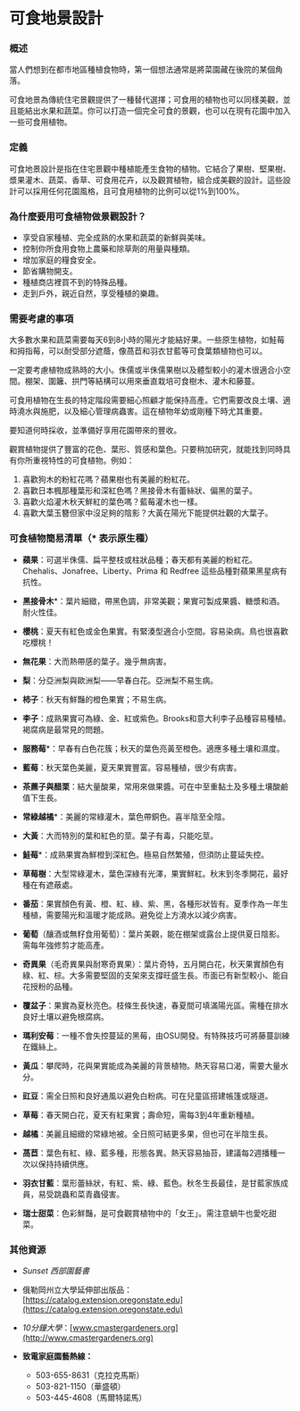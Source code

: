 # 可食地景設計

### 概述

當人們想到在都市地區種植食物時，第一個想法通常是將菜園藏在後院的某個角落。

可食地景為傳統住宅景觀提供了一種替代選擇；可食用的植物也可以同樣美觀，並且能結出水果和蔬菜。你可以打造一個完全可食的景觀，也可以在現有花園中加入一些可食用植物。

### 定義

可食地景設計是指在住宅景觀中種植能產生食物的植物。它結合了果樹、堅果樹、漿果灌木、蔬菜、香草、可食用花卉，以及觀賞植物，組合成美觀的設計。這些設計可以採用任何花園風格，且可食用植物的比例可以從1%到100%。

### 為什麼要用可食植物做景觀設計？

- 享受自家種植、完全成熟的水果和蔬菜的新鮮與美味。
- 控制你所食用食物上農藥和除草劑的用量與種類。
- 增加家庭的糧食安全。
- 節省購物開支。
- 種植商店裡買不到的特殊品種。
- 走到戶外，親近自然，享受種植的樂趣。

### 需要考慮的事項


大多數水果和蔬菜需要每天6到8小時的陽光才能結好果。一些原生植物，如鮭莓和拇指莓，可以耐受部分遮蔭，像萵苣和羽衣甘藍等可食葉類植物也可以。


一定要考慮植物成熟時的大小。侏儒或半侏儒果樹以及體型較小的灌木很適合小空間。棚架、圍籬、拱門等結構可以用來垂直栽培可食樹木、灌木和藤蔓。


可食用植物在生長的特定階段需要細心照顧才能保持高產。它們需要改良土壤、適時澆水與施肥，以及細心管理病蟲害。這在植物年幼或剛種下時尤其重要。


要知道何時採收，並準備好享用花園帶來的豐收。


觀賞植物提供了豐富的花色、葉形、質感和葉色。只要稍加研究，就能找到同時具有你所重視特性的可食植物。例如：

1. 喜歡狗木的粉紅花嗎？蘋果樹也有美麗的粉紅花。
2. 喜歡日本楓那種葉形和深紅色嗎？黑接骨木有蕾絲狀、偏黑的葉子。
3. 喜歡火焰灌木秋天鮮紅的葉色嗎？藍莓灌木也一樣。
4. 喜歡大葉玉簪但家中沒足夠的陰影？大黃在陽光下能提供壯觀的大葉子。

### 可食植物簡易清單（* 表示原生種）


- **蘋果**：可選半侏儒、扁平整枝或柱狀品種；春天都有美麗的粉紅花。Chehalis、Jonafree、Liberty、Prima 和 Redfree 這些品種對蘋果黑星病有抗性。
- **黑接骨木***：葉片細緻，帶黑色調，非常美觀；果實可製成果醬、糖漿和酒。耐火性佳。
- **櫻桃**：夏天有紅色或金色果實。有緊湊型適合小空間。容易染病。鳥也很喜歡吃櫻桃！
- **無花果**：大而熱帶感的葉子。幾乎無病害。
- **梨**：分亞洲梨與歐洲梨——早春白花。亞洲梨不易生病。
- **柿子**：秋天有鮮豔的橙色果實；不易生病。
- **李子**：成熟果實可為綠、金、紅或紫色。Brooks和意大利李子品種容易種植。褐腐病是最常見的問題。
- **服務莓***：早春有白色花簇；秋天的葉色亮黃至橙色。適應多種土壤和濕度。


- **藍莓**：秋天葉色美麗，夏天果實豐富。容易種植，很少有病害。
- **茶藨子與醋栗**：結大量酸果，常用來做果醬。可在中至重黏土及多種土壤酸鹼值下生長。
- **常綠越橘***：美麗的常綠灌木，葉色帶銅色。喜半陰至全陰。
- **大黃**：大而特別的葉和紅色的莖。葉子有毒，只能吃莖。
- **鮭莓***：成熟果實為鮮橙到深紅色。極易自然繁殖，但須防止蔓延失控。
- **草莓樹**：大型常綠灌木，葉色深綠有光澤，果實鮮紅。秋末到冬季開花，最好種在有遮蔽處。
- **番茄**：果實顏色有黃、橙、紅、綠、紫、黑，各種形狀皆有。夏季作為一年生種植，需要陽光和溫暖才能成熟。避免從上方澆水以減少病害。


- **葡萄**（釀酒或無籽食用葡萄）：葉片美觀，能在棚架或露台上提供夏日陰影。需每年強修剪才能高產。
- **奇異果**（毛奇異果與耐寒奇異果）：葉片奇特，五月開白花，秋天果實顏色有綠、紅、棕。大多需要堅固的支架來支撐旺盛生長。市面已有新型較小、能自花授粉的品種。
- **覆盆子**：果實為夏秋亮色。枝條生長快速，春夏間可填滿陽光區。需種在排水良好土壤以避免根腐病。
- **瑪利安莓**：一種不會失控蔓延的黑莓，由OSU開發。有特殊技巧可將藤蔓訓練在鐵絲上。
- **黃瓜**：攀爬時，花與果實能成為美麗的背景植物。熱天容易口渴，需要大量水分。
- **豇豆**：需全日照和良好通風以避免白粉病。可在兒童區搭建帳篷或隧道。


- **草莓**：春天開白花，夏天有紅果實；壽命短，需每3到4年重新種植。
- **越橘**：美麗且細緻的常綠地被。全日照可結更多果，但也可在半陰生長。
- **萵苣**：葉色有紅、綠、藍多種，形態各異。熱天容易抽苔，建議每2週播種一次以保持持續供應。
- **羽衣甘藍**：葉形蕾絲狀，有紅、紫、綠、藍色。秋冬生長最佳，是甘藍家族成員，易受跳蟲和菜青蟲侵害。
- **瑞士甜菜**：色彩鮮豔，是可食觀賞植物中的「女王」。需注意蝸牛也愛吃甜菜。

### 其他資源


- *Sunset 西部園藝書*
- 俄勒岡州立大學延伸部出版品：[https://catalog.extension.oregonstate.edu](https://catalog.extension.oregonstate.edu)
- *10分鐘大學*：[www.cmastergardeners.org](http://www.cmastergardeners.org)


- **致電家庭園藝熱線：**
  - 503-655-8631（克拉克馬斯）
  - 503-821-1150（華盛頓）
  - 503-445-4608（馬爾特諾馬）
